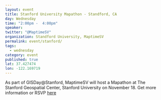 ```yaml
---
layout: event
title: Stanford University Mapathon - Standford, CA
day: Wednesday
time: "2:00pm -  4:00pm"
speaker: 
twitter: "@MaptimeSV"
organization: Standford University, MaptimeSV
permalink: event/stanford/
tags: 
  - wednesday
category: event
published: true
lat: 37.427474
lon: -122.169719
---
```


As part of GISDay@Stanford, MaptimeSV will host a Mapathon at The Stanford Geospatial Center, Stanford University on November 18. Get more information or RSVP [here](http://www.eventbrite.com/e/gisdaystanford-tickets-19264666135)
